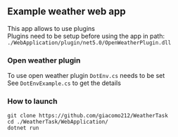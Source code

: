 ## Example weather web app  
This app allows to use plugins  
Plugins need to be setup before using the app in path:
```./WebApplication/plugin/net5.0/OpenWeatherPlugin.dll ```

### Open weather plugin
  To use open weather plugin ```DotEnv.cs``` needs to be set  
  See ```DotEnvExample.cs``` to get the details 

### How to launch  
``` 
git clone https://github.com/giacomo212/WeatherTask  
cd ./WeatherTask/WebApplication/
dotnet run
```

